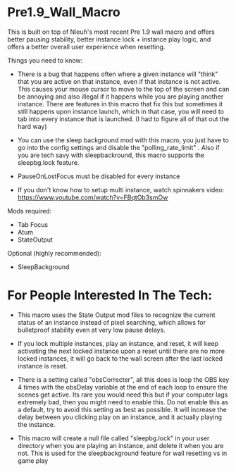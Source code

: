 # Pre1.9_Wall_Macro

This is built on top of Nieuh's most recent Pre 1.9 wall macro and offers better pausing stability, better instance lock + instance play logic, and offers a better overall user experience when resetting.

Things you need to know:

- There is a bug that happens often where a given instance will "think" that you are active on that instance, even if that instance is not active. This causes your mouse cursor to move to the top of the screen and can be annoying and also illegal if it happens while you are playing another instance. There are features in this macro that fix this but sometimes it still happens upon instance launch, which in that case, you will need to tab into every instance that is launched. (I had to figure all of that out the hard way)

- You can use the sleep background mod with this macro, you just have to go into the config settings and disable the "polling_rate_limit" . Also if you are tech savy with sleepbackround, this macro supports the sleepbg.lock feature.

- PauseOnLostFocus must be disabled for every instance

- If you don't know how to setup multi instance, watch spinnakers video: https://www.youtube.com/watch?v=FBqtOb3smOw

Mods required:

- Tab Focus
- Atum
- StateOutput

Optional (highly recommended):

- SleepBackground

# For People Interested In The Tech:

- This macro uses the State Output mod files to recognize the current status of an instance instead of pixel searching, which allows for bulletproof stability even at very low pause delays.

- If you lock multiple instances, play an instance, and reset, it will keep activating the next locked instance upon a reset until there are no more locked instances, it will go back to the wall screen after the last locked instance is reset.

- There is a setting called "obsCorrecter", all this does is loop the OBS key 4 times with the obsDelay variable at the end of each loop to ensure the scenes get active. Its rare you would need this but if your computer lags extremely bad, then you might need to enable this. Do not enable this as a default, try to avoid this setting as best as possible. It will increase the delay between you clicking play on an instance, and it actually playing the instance.

- This macro will create a null file called "sleepbg.lock" in your user directory when you are playing an instance, and delete it when you are not. This is used for the sleepbackground feature for wall resetting vs in game play
